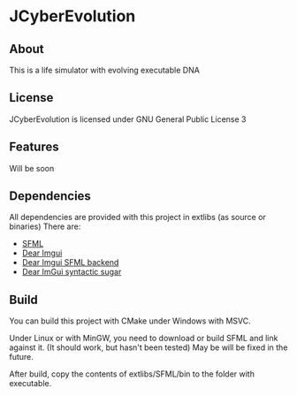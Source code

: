 # JCyberEvolution
 
## About
This is a life simulator with evolving executable DNA

## License
JCyberEvolution is licensed under GNU General Public License 3

## Features
Will be soon

## Dependencies
All dependencies are provided with this project in extlibs (as source or binaries)
There are:
- [SFML](https://www.sfml-dev.org)
- [Dear Imgui](https://github.com/ocornut/imgui)
- [Dear Imgui SFML backend](https://github.com/eliasdaler/imgui-sfml)
- [Dear ImGui syntactic sugar](https://github.com/mnesarco/imgui_sugar)

## Build
You can build this project with CMake under Windows with MSVC.

Under Linux or with MinGW, you need to download or build SFML and link against it.
(It should work, but hasn't been tested)
May be will be fixed in the future.

After build, copy the contents of extlibs/SFML/bin to the folder with executable.
